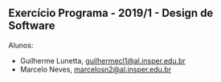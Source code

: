 Exercício Programa - 2019/1 - Design de Software
------------------------------------------------

Alunos: 
- Guilherme Lunetta, guilhermecl1@al.insper.edu.br
- Marcelo Neves, marcelosn2@al.insper.edu.br

